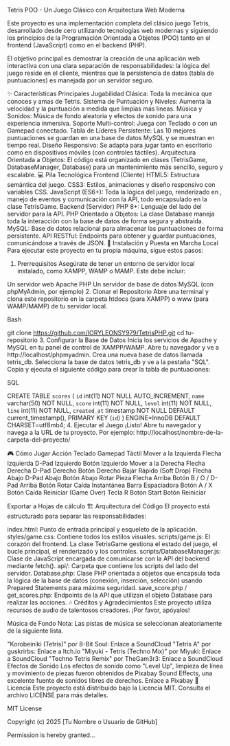 Tetris POO - Un Juego Clásico con Arquitectura Web Moderna

Este proyecto es una implementación completa del clásico juego Tetris, desarrollado desde cero utilizando tecnologías web modernas y siguiendo los principios de la Programación Orientada a Objetos (POO) tanto en el frontend (JavaScript) como en el backend (PHP).

El objetivo principal es demostrar la creación de una aplicación web interactiva con una clara separación de responsabilidades: la lógica del juego reside en el cliente, mientras que la persistencia de datos (tabla de puntuaciones) es manejada por un servidor seguro.

✨ Características Principales
Jugabilidad Clásica: Toda la mecánica que conoces y amas de Tetris.
Sistema de Puntuación y Niveles: Aumenta la velocidad y la puntuación a medida que limpias más líneas.
Música y Sonidos: Música de fondo aleatoria y efectos de sonido para una experiencia inmersiva.
Soporte Multi-control: Juega con Teclado o con un Gamepad conectado.
Tabla de Líderes Persistente: Las 10 mejores puntuaciones se guardan en una base de datos MySQL y se muestran en tiempo real.
Diseño Responsivo: Se adapta para jugar tanto en escritorio como en dispositivos móviles (con controles táctiles).
Arquitectura Orientada a Objetos: El código está organizado en clases (TetrisGame, DatabaseManager, Database) para un mantenimiento más sencillo, seguro y escalable.
💻 Pila Tecnológica
Frontend (Cliente)
HTML5: Estructura semántica del juego.
CSS3: Estilos, animaciones y diseño responsivo con variables CSS.
JavaScript (ES6+): Toda la lógica del juego, renderizado en <canvas>, manejo de eventos y comunicación con la API, todo encapsulado en la clase TetrisGame.
Backend (Servidor)
PHP 8+: Lenguaje del lado del servidor para la API.
PHP Orientado a Objetos: La clase Database maneja toda la interacción con la base de datos de forma segura y abstraída.
MySQL: Base de datos relacional para almacenar las puntuaciones de forma persistente.
API RESTful: Endpoints para obtener y guardar puntuaciones, comunicándose a través de JSON.
🚀 Instalación y Puesta en Marcha Local
Para ejecutar este proyecto en tu propia máquina, sigue estos pasos:

1. Prerrequisitos
Asegúrate de tener un entorno de servidor local instalado, como XAMPP, WAMP o MAMP. Este debe incluir:

Un servidor web Apache
PHP
Un servidor de base de datos MySQL (con phpMyAdmin, por ejemplo)
2. Clonar el Repositorio
Abre una terminal y clona este repositorio en la carpeta htdocs (para XAMPP) o www (para WAMP/MAMP) de tu servidor local.

Bash

git clone https://github.com/IORYLEONSY979/TetrisPHP.git
cd tu-repositorio
3. Configurar la Base de Datos
Inicia los servicios de Apache y MySQL en tu panel de control de XAMPP/WAMP.
Abre tu navegador y ve a http://localhost/phpmyadmin.
Crea una nueva base de datos llamada tetris_db.
Selecciona la base de datos tetris_db y ve a la pestaña "SQL".
Copia y ejecuta el siguiente código para crear la tabla de puntuaciones:
<!-- end list -->

SQL

CREATE TABLE `scores` (
  `id` int(11) NOT NULL AUTO_INCREMENT,
  `name` varchar(50) NOT NULL,
  `score` int(11) NOT NULL,
  `level` int(11) NOT NULL,
  `line` int(11) NOT NULL,
  `created_at` timestamp NOT NULL DEFAULT current_timestamp(),
  PRIMARY KEY (`id`)
) ENGINE=InnoDB DEFAULT CHARSET=utf8mb4;
4. Ejecutar el Juego
¡Listo! Abre tu navegador y navega a la URL de tu proyecto. Por ejemplo:
http://localhost/nombre-de-la-carpeta-del-proyecto/

🎮 Cómo Jugar
Acción	Teclado	Gamepad	Táctil
Mover a la Izquierda	Flecha Izquierda	D-Pad Izquierdo	Botón Izquierdo
Mover a la Derecha	Flecha Derecha	D-Pad Derecho	Botón Derecho
Bajar Rápido (Soft Drop)	Flecha Abajo	D-Pad Abajo	Botón Abajo
Rotar Pieza	Flecha Arriba	Botón B / O / D-Pad Arriba	Botón Rotar
Caída Instantánea	Barra Espaciadora	Botón A / X	Botón Caída
Reiniciar (Game Over)	Tecla R	Botón Start	Botón Reiniciar

Exportar a Hojas de cálculo
🏗️ Arquitectura del Código
El proyecto está estructurado para separar las responsabilidades:

index.html: Punto de entrada principal y esqueleto de la aplicación.
styles/game.css: Contiene todos los estilos visuales.
scripts/game.js: El corazón del frontend. La clase TetrisGame gestiona el estado del juego, el bucle principal, el renderizado y los controles.
scripts/DatabaseManager.js: Clase de JavaScript encargada de comunicarse con la API del backend mediante fetch().
api/: Carpeta que contiene los scripts del lado del servidor.
Database.php: Clase PHP orientada a objetos que encapsula toda la lógica de la base de datos (conexión, inserción, selección) usando Prepared Statements para máxima seguridad.
save_score.php / get_scores.php: Endpoints de la API que utilizan el objeto Database para realizar las acciones.
🎶 Créditos y Agradecimientos
Este proyecto utiliza recursos de audio de talentosos creadores. ¡Por favor, apóyalos!

Música de Fondo
Nota: Las pistas de música se seleccionan aleatoriamente de la siguiente lista.

"Korobeiniki (Tetris)" por 8-Bit Soul: Enlace a SoundCloud
"Tetris A" por guskrirbs: Enlace a Itch.io
"Miyuki - Tetris (Techno Mix)" por Miyuki: Enlace a SoundCloud
"Techno Tetris Remix" por TheGam3r3: Enlace a SoundCloud
Efectos de Sonido
Los efectos de sonido como "Level Up", limpieza de línea y movimiento de piezas fueron obtenidos de Pixabay Sound Effects, una excelente fuente de sonidos libres de derechos. Enlace a Pixabay
📜 Licencia
Este proyecto está distribuido bajo la Licencia MIT. Consulta el archivo LICENSE para más detalles.

MIT License

Copyright (c) 2025 [Tu Nombre o Usuario de GitHub]

Permission is hereby granted...
